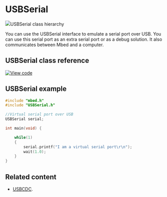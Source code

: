 # USBSerial

<span class="images">![](https://os.mbed.com/docs/mbed-os/v5.13/mbed-os-api-doxy/class_u_s_b_serial.png)<span>USBSerial class hierarchy</span></span>

You can use the USBSerial interface to emulate a serial port over USB. You can use this serial port as an extra serial port or as a debug solution. It also communicates between Mbed and a computer.

## USBSerial class reference

[![View code](https://www.mbed.com/embed/?type=library)](https://os.mbed.com/docs/mbed-os/v5.13/mbed-os-api-doxy/class_u_s_b_serial.html)

## USBSerial example

```C++ TODO
#include "mbed.h"
#include "USBSerial.h"

//Virtual serial port over USB
USBSerial serial;

int main(void) {

    while(1)
    {
        serial.printf("I am a virtual serial port\r\n");
        wait(1.0);
    }
}
```

## Related content

- [USBCDC](usbcdc.html).
